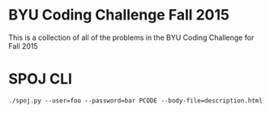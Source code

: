 BYU Coding Challenge Fall 2015
==========================

This is a collection of all of the problems in the BYU Coding Challenge for Fall 2015

# SPOJ CLI

```
./spoj.py --user=foo --password=bar PCODE --body-file=description.html
```
